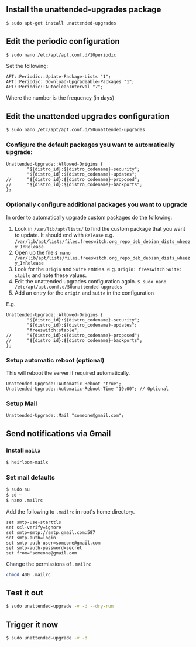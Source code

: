 ## Install the unattended-upgrades package

```bash
$ sudo apt-get install unattended-upgrades 
```

## Edit the periodic configuration

```bash
$ sudo nano /etc/apt/apt.conf.d/10periodic
```

Set the following:

```
APT::Periodic::Update-Package-Lists "1";
APT::Periodic::Download-Upgradeable-Packages "1";
APT::Periodic::AutocleanInterval "7";
```

Where the number is the frequency (in days)

## Edit the unattended upgrades configuration

```bash
$ sudo nano /etc/apt/apt.conf.d/50unattended-upgrades
```

### Configure the default packages you want to automatically upgrade:

```
Unattended-Upgrade::Allowed-Origins {
        "${distro_id}:${distro_codename}-security";
        "${distro_id}:${distro_codename}-updates";
//      "${distro_id}:${distro_codename}-proposed";
//      "${distro_id}:${distro_codename}-backports";
};
```

### Optionally configure additional packages you want to upgrade

In order to automatically upgrade custom packages do the following:

1. Look in `/var/lib/apt/lists/` to find the custom package that you want to update. It should end with `Release` e.g. `/var/lib/apt/lists/files.freeswitch.org_repo_deb_debian_dists_wheezy_InRelease` 
2. Open up the file `$ nano /var/lib/apt/lists/files.freeswitch.org_repo_deb_debian_dists_wheezy_InRelease`
3. Look for the `Origin` and `Suite` entries. e.g. `Origin: freeswitch` `Suite: stable` and note these values.
4. Edit the unattended upgrades configuration again. `$ sudo nano /etc/apt/apt.conf.d/50unattended-upgrades`
5. Add an entry for the `origin` and `suite` in the configuration

E.g. 

```
Unattended-Upgrade::Allowed-Origins {
        "${distro_id}:${distro_codename}-security";
        "${distro_id}:${distro_codename}-updates";
        "freeswitch:stable";
//      "${distro_id}:${distro_codename}-proposed";
//      "${distro_id}:${distro_codename}-backports";
};
```

### Setup automatic reboot (optional)

This will reboot the server if required automatically.

```
Unattended-Upgrade::Automatic-Reboot "true";
Unattended-Upgrade::Automatic-Reboot-Time "19:00"; // Optional
```

### Setup Mail

```
Unattended-Upgrade::Mail "someone@gmail.com";
```

## Send notifications via Gmail

### Install `mailx`

```bash
$ heirloom-mailx
```

### Set mail defaults

```bash
$ sudo su
$ cd ~
$ nano .mailrc
```

Add the following to `.mailrc` in root's home directory.

```
set smtp-use-starttls
set ssl-verify=ignore
set smtp=smtp://smtp.gmail.com:587
set smtp-auth=login
set smtp-auth-user=someone@gmail.com
set smtp-auth-password=secret
set from="someone@gmail.com
```

Change the permissions of `.mailrc`

```bash
chmod 400 .mailrc
```

## Test it out

```bash
$ sudo unattended-upgrade -v -d --dry-run
```

## Trigger it now

```bash
$ sudo unattended-upgrade -v -d
```
